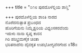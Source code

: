 +++
title = "೦೧೮ ಪುರದೊಳೆಲ್ಲಿಯ ಶಾನ್ತಿ"

+++
ಪುರದೊಳೆಲ್ಲಿಯ ಶಾಂತಿ ನಾರದ   
ನೊರೆದನುತ್ಪಾತ ಪ್ರಬಂಧದ  
ಹೊರಿಗೆಯನು ನಿಮ್ಮೈಶ್ವರಿಯ ವಿಧ್ವಂಸಕರವೆಂದು  
ಇರುಳು ನಾನಾ ಸ್ವಪ್ನ ಕಾನನ  
ಗಿರಿ ಪರಿಭ್ರಮಣೈಕ ಚಿಂತಾ  
ಭರಿತನಾದೆನು ದೈವಕೃತ ಉಪಭೋಗ್ಯವೆನಗೆಂದ     ॥18॥